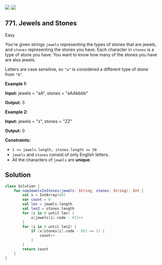 [![](https://img.shields.io/github/stars/javadev/LeetCode-in-Kotlin?label=Stars&style=flat-square)](https://github.com/javadev/LeetCode-in-Kotlin)
[![](https://img.shields.io/github/forks/javadev/LeetCode-in-Kotlin?label=Fork%20me%20on%20GitHub%20&style=flat-square)](https://github.com/javadev/LeetCode-in-Kotlin/fork)

## 771\. Jewels and Stones

Easy

You're given strings `jewels` representing the types of stones that are jewels, and `stones` representing the stones you have. Each character in `stones` is a type of stone you have. You want to know how many of the stones you have are also jewels.

Letters are case sensitive, so `"a"` is considered a different type of stone from `"A"`.

**Example 1:**

**Input:** jewels = "aA", stones = "aAAbbbb"

**Output:** 3

**Example 2:**

**Input:** jewels = "z", stones = "ZZ"

**Output:** 0

**Constraints:**

*   `1 <= jewels.length, stones.length <= 50`
*   `jewels` and `stones` consist of only English letters.
*   All the characters of `jewels` are **unique**.

## Solution

```kotlin
class Solution {
    fun numJewelsInStones(jewels: String, stones: String): Int {
        val x = IntArray(60)
        var count = 0
        val len = jewels.length
        val len2 = stones.length
        for (i in 0 until len) {
            x[jewels[i].code - 65]++
        }
        for (i in 0 until len2) {
            if (x[stones[i].code - 65] == 1) {
                count++
            }
        }
        return count
    }
}
```
